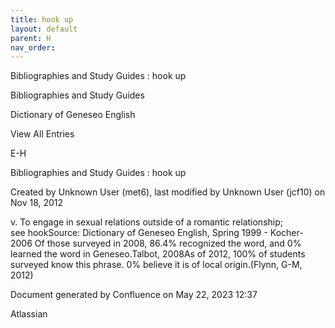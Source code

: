 ```yaml
---
title: hook up
layout: default
parent: H
nav_order:
---
```


Bibliographies and Study Guides : hook up

Bibliographies and Study Guides

Dictionary of Geneseo English

View All Entries

E-H

Bibliographies and Study Guides : hook up

Created by  Unknown User (met6), last modified by  Unknown User (jcf10) on Nov 18, 2012

v. To engage in sexual relations outside of a romantic relationship; see hookSource: Dictionary of Geneseo English, Spring 1999 - Kocher- 2006 Of those surveyed in 2008, 86.4% recognized the word, and 0% learned the word in Geneseo.Talbot, 2008As of 2012, 100% of students surveyed know this phrase. 0% believe it is of local origin.(Flynn, G-M, 2012)

Document generated by Confluence on May 22, 2023 12:37

Atlassian
